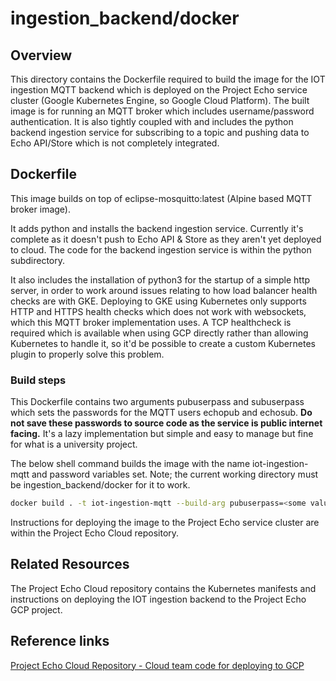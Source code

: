# ingestion_backend/docker

## Overview
This directory contains the Dockerfile required to build the image for the IOT ingestion MQTT backend which is deployed on the Project Echo service cluster (Google Kubernetes Engine, so Google Cloud Platform). The built image is for running an MQTT broker which includes username/password authentication. It is also tightly coupled with and includes the python backend ingestion service for subscribing to a topic and pushing data to Echo API/Store which is not completely integrated.

## Dockerfile
This image builds on top of eclipse-mosquitto:latest (Alpine based MQTT broker image).

It adds python and installs the backend ingestion service. Currently it's complete as it doesn't push to Echo API & Store as they aren't yet deployed to cloud. The code for the backend ingestion service is within the python subdirectory.

It also includes the installation of python3 for the startup of a simple http server, in order to work around issues relating to how load balancer health checks are with GKE. Deploying to GKE using Kubernetes only supports HTTP and HTTPS health checks which does not work with websockets, which this MQTT broker implementation uses. A TCP healthcheck is required which is available when using GCP directly rather than allowing Kubernetes to handle it, so it'd be possible to create a custom Kubernetes plugin to properly solve this problem.

### Build steps
This Dockerfile contains two arguments pubuserpass and subuserpass which sets the passwords for the MQTT users echopub and echosub. <b>Do not save these passwords to source code as the service is public internet facing.</b> It's a lazy implementation but simple and easy to manage but fine for what is a university project.

The below shell command builds the image with the name iot-ingestion-mqtt and password variables set. Note; the current working directory must be ingestion_backend/docker for it to work.

```sh
docker build . -t iot-ingestion-mqtt --build-arg pubuserpass=<some value> --build-arg subuserpass=<some value>
```

Instructions for deploying the image to the Project Echo service cluster are within the Project Echo Cloud repository.

## Related Resources
The Project Echo Cloud repository contains the Kubernetes manifests and instructions on deploying the IOT ingestion backend to the Project Echo GCP project.

## Reference links
[Project Echo Cloud Repository - Cloud team code for deploying to GCP](https://github.com/DataBytes-Organisation/project_echo_cloud)
